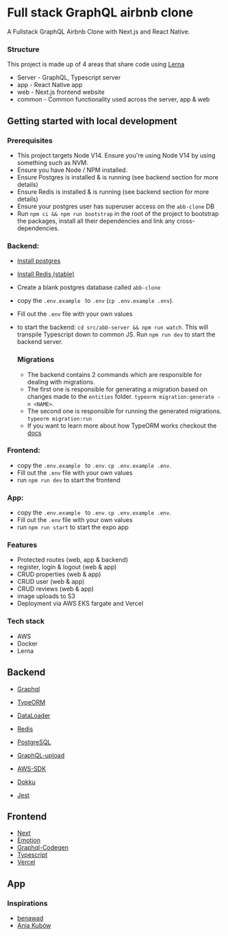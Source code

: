 # Full stack GraphQL airbnb clone 

A Fullstack GraphQL Airbnb Clone with Next.js and React Native.

### Structure 
This project is made up of 4 areas that share code using <a href='https://lerna.js.org/' target="_blank">Lerna</a>

* Server - GraphQL, Typescript server 
* app - React Native app 
* web - Next.js frontend website
* common - Common functionality used across the server, app & web 


## Getting started with local development 

### Prerequisites
* This project targets Node V14. Ensure you're using Node V14 by using something such as NVM. 
* Ensure you have Node / NPM installed.
* Ensure Postgres is installed & is running (see backend section for more details)
* Ensure Redis is installed & is running (see backend section for more details)
* Ensure your postgres user has superuser access on the `abb-clone` DB
* Run `npm ci && npm run bootstrap` in the root of the project to bootstrap the packages, install all their dependencies and link any cross-dependencies.


### Backend: 

* [Install postgres](https://www.postgresql.org/download/)
* [Install Redis (stable)](https://redis.io/download)
* Create a blank postgres database called `abb-clone`
* copy the `.env.example ` to `.env` (`cp .env.example .env`).
* Fill out the `.env` file with your own values
* to start the backend: `cd src/abb-server && npm run watch`. This will transpile Typescript down to common JS. Run `npm run dev` to start the backend server. 

    ### Migrations 
    * The backend contains 2 commands which are responsible for dealing with migrations. 
    * The first one is responsible for generating a migration based on changes made to the `entities` folder. `typeorm migration:generate -n <NAME>`. 
    * The second one is responsible for running the generated migrations. `typeorm migration:run`
    * If you want to learn more about how TypeORM works checkout the [docs](https://typeorm.io/#/)

### Frontend: 
* copy the `.env.example ` to `.env`. `cp .env.example .env`. 
* Fill out the `.env` file with your own values
* run `npm run dev` to start the frontend


### App: 
* copy the `.env.example ` to `.env`. `cp .env.example .env`. 
* Fill out the `.env` file with your own values
* run `npm run start` to start the expo app

### Features
* Protected routes (web, app & backend)
* register, login & logout (web & app)
* CRUD properties (web & app)
* CRUD user (web & app)
* CRUD reviews (web & app)
* image uploads to S3
* Deployment via AWS EKS fargate and Vercel


### Tech stack 
* AWS 
* Docker
* Lerna
## Backend
- [Graphql](https://graphql.org/)
- [TypeORM](https://typeorm.io/#/)
- [DataLoader](https://github.com/graphql/dataloader)
- [Redis](https://redis.io/)
- [PostgreSQL](https://www.postgresql.org/)
- [GraphQL-upload](https://www.npmjs.com/package/graphql-upload)
- [AWS-SDK](https://www.npmjs.com/package/aws-sdk)
- [Dokku](https://dokku.com/)

- [Jest](https://jestjs.io/)

## Frontend 
- [Next](https://github.com/vercel/next.js)
- [Emotion](https://github.com/emotion-js/emotion)
- [Graphql-Codegen](https://www.graphql-code-generator.com/)
- [Typescript](https://github.com/Microsoft/TypeScript)
- [Vercel](https://vercel.com/)

## App 

### Inspirations 
* [benawad](https://github.com/benawad)
* [Ania Kubów](https://twitter.com/ania_kubow)
